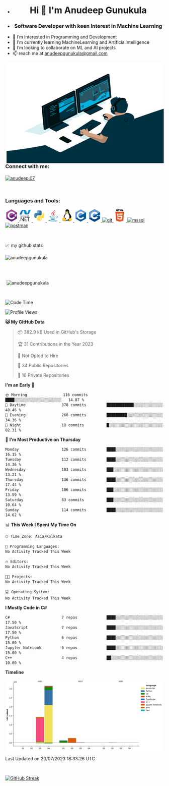 - <h1 align="center">Hi 👋 I'm Anudeep Gunukula</h1>
- <h3 align="center">Software Developer with keen Interest in Machine Learning</h3>
- 👀 I’m interested in Programming and Development
- 🌱 I’m currently learning MachineLearning and ArtificialIntelligence
- 💞️ I’m looking to collaborate on ML and AI projects
- 📫 reach me at anudeepgunukula@gmail.com
<img align="right" alt="GIF" src="code.gif" width="500" height="320" />
<h3 align="left">Connect with me:</h3>
<p align="left">
<a href="https://instagram.com/anudeep.exe" target="blank"><img align="center" src="https://raw.githubusercontent.com/rahuldkjain/github-profile-readme-generator/master/src/images/icons/Social/instagram.svg" alt="anudeep.07" height="30" width="40" /></a>
</p>

<br>


<h3 align="left">Languages and Tools:</h3>
<p align="left"> 
   <a href="https://www.w3schools.com/cs/" target="_blank"> <img src="https://raw.githubusercontent.com/devicons/devicon/master/icons/csharp/csharp-original.svg" alt="csharp" width="40" height="40"/> </a><a href="https://dotnet.microsoft.com/" target="_blank"> <img src="https://raw.githubusercontent.com/devicons/devicon/master/icons/dot-net/dot-net-original-wordmark.svg" alt="dotnet" width="40" height="40"/> </a> 
  <a href="https://www.python.org" target="_blank"> <img src="https://raw.githubusercontent.com/devicons/devicon/master/icons/python/python-original.svg" alt="python" width="40" height="40"/> </a><a href="https://scikit-learn.org/" target="_blank">  <img src="https://raw.githubusercontent.com/devicons/devicon/master/icons/java/java-original.svg" alt="java" width="40" height="40"/> </a> <a href="https://www.linux.org/" target="_blank"> <img src="https://raw.githubusercontent.com/devicons/devicon/master/icons/linux/linux-original.svg" alt="linux" width="40" height="40"/> </a><a href="https://www.cprogramming.com/" target="_blank"> <img src="https://raw.githubusercontent.com/devicons/devicon/master/icons/c/c-original.svg" alt="c" width="40" height="40"/> </a> <a href="https://www.w3schools.com/cpp/" target="_blank"> <img src="https://raw.githubusercontent.com/devicons/devicon/master/icons/cplusplus/cplusplus-original.svg" alt="cplusplus" width="40" height="40"/> </a>  <a href="https://git-scm.com/" target="_blank"> <img src="https://www.vectorlogo.zone/logos/git-scm/git-scm-icon.svg" alt="git" width="40" height="40"/> </a> <a href="https://www.w3.org/html/" target="_blank"> <img src="https://raw.githubusercontent.com/devicons/devicon/master/icons/html5/html5-original-wordmark.svg" alt="html5" width="40" height="40"/> </a>  <a href="https://www.microsoft.com/en-us/sql-server" target="_blank"> <img src="https://www.svgrepo.com/show/303229/microsoft-sql-server-logo.svg" alt="mssql" width="40" height="40"/> </a> </a><a href="https://postman.com" target="_blank"> <img src="https://www.vectorlogo.zone/logos/getpostman/getpostman-icon.svg" alt="postman" width="40" height="40"/> </a>  </p>

<br>

📈 my github stats
<p><img align="center" src="https://github-readme-stats.vercel.app/api/top-langs/?username=AnudeepGunukula&layout=compact" alt="anudeepgunukula" /></p>
<br/>
<br>
<p>&nbsp;<img align="center" src="https://github-readme-stats.vercel.app/api?username=AnudeepGunukula&&show_icons=true&title_color=ffffff&icon_color=01ff0d&text_color=01e4ff&bg_color=151515" alt="anudeepgunukula" /></p>
<br>

<!--START_SECTION:waka-->
![Code Time](http://img.shields.io/badge/Code%20Time-474%20hrs%2028%20mins-blue)

![Profile Views](http://img.shields.io/badge/Profile%20Views-0-blue)

**🐱 My GitHub Data** 

> 📦 382.9 kB Used in GitHub's Storage 
 > 
> 🏆 31 Contributions in the Year 2023
 > 
> 🚫 Not Opted to Hire
 > 
> 📜 34 Public Repositories 
 > 
> 🔑 16 Private Repositories 
 > 
**I'm an Early 🐤** 

```text
🌞 Morning                116 commits         ████░░░░░░░░░░░░░░░░░░░░░   14.87 % 
🌆 Daytime                378 commits         ████████████░░░░░░░░░░░░░   48.46 % 
🌃 Evening                268 commits         █████████░░░░░░░░░░░░░░░░   34.36 % 
🌙 Night                  18 commits          █░░░░░░░░░░░░░░░░░░░░░░░░   02.31 % 
```
📅 **I'm Most Productive on Thursday** 

```text
Monday                   126 commits         ████░░░░░░░░░░░░░░░░░░░░░   16.15 % 
Tuesday                  112 commits         ████░░░░░░░░░░░░░░░░░░░░░   14.36 % 
Wednesday                103 commits         ███░░░░░░░░░░░░░░░░░░░░░░   13.21 % 
Thursday                 136 commits         ████░░░░░░░░░░░░░░░░░░░░░   17.44 % 
Friday                   106 commits         ███░░░░░░░░░░░░░░░░░░░░░░   13.59 % 
Saturday                 83 commits          ███░░░░░░░░░░░░░░░░░░░░░░   10.64 % 
Sunday                   114 commits         ████░░░░░░░░░░░░░░░░░░░░░   14.62 % 
```


📊 **This Week I Spent My Time On** 

```text
🕑︎ Time Zone: Asia/Kolkata

💬 Programming Languages: 
No Activity Tracked This Week

🔥 Editors: 
No Activity Tracked This Week

🐱‍💻 Projects: 
No Activity Tracked This Week

💻 Operating System: 
No Activity Tracked This Week
```

**I Mostly Code in C#** 

```text
C#                       7 repos             ████░░░░░░░░░░░░░░░░░░░░░   17.50 % 
JavaScript               7 repos             ████░░░░░░░░░░░░░░░░░░░░░   17.50 % 
Python                   6 repos             ████░░░░░░░░░░░░░░░░░░░░░   15.00 % 
Jupyter Notebook         6 repos             ████░░░░░░░░░░░░░░░░░░░░░   15.00 % 
C++                      4 repos             ██░░░░░░░░░░░░░░░░░░░░░░░   10.00 % 
```



**Timeline**

![Lines of Code chart](https://raw.githubusercontent.com/AnudeepGunukula/AnudeepGunukula/main/assets/bar_graph.png)


 Last Updated on 20/07/2023 18:33:26 UTC
<!--END_SECTION:waka-->


<br>
  


[![GitHub Streak](https://github-readme-streak-stats.herokuapp.com/?user=AnudeepGunukula&theme=dark)](https://git.io/streak-stats)


<!---
AnudeepGunukula/AnudeepGunukula is a ✨ special ✨ repository because its `README.md` (this file) appears on your GitHub profile.
You can click the Preview link to take a look at your changes.
--->
